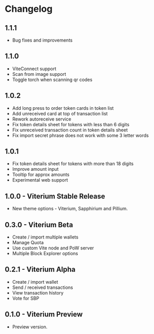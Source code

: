 # Changelog

## 1.1.1

* Bug fixes and improvements

## 1.1.0

* ViteConnect support
* Scan from image support
* Toggle torch when scanning qr codes

## 1.0.2

* Add long press to order token cards in token list
* Add unreceived card at top of transaction list
* Rework autoreceive service
* Fix token details sheet for tokens with less than 6 digits
* Fix unreceived transaction count in token details sheet
* Fix import secret phrase does not work with some 3 letter words

## 1.0.1

* Fix token details sheet for tokens with more than 18 digits
* Improve amount input
* Tooltip for approx amounts
* Experimental web support

## 1.0.0 - Viterium Stable Release

* New theme options - Viterium, Sapphirium and Pillium.

## 0.3.0 - Viterium Beta

* Create / import multiple wallets
* Manage Quota
* Use custom Vite node and PoW server
* Multiple Block Explorer options

## 0.2.1 - Viterium Alpha

* Create / import wallet
* Send / received transactions
* View transaction history
* Vote for SBP

## 0.1.0 - Viterium Preview

* Preview version.
